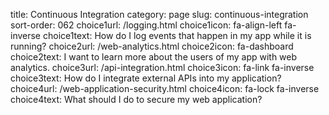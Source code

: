 title: Continuous Integration
category: page
slug: continuous-integration
sort-order: 062
choice1url: /logging.html
choice1icon: fa-align-left fa-inverse
choice1text: How do I log events that happen in my app while it is running?
choice2url: /web-analytics.html
choice2icon: fa-dashboard
choice2text: I want to learn more about the users of my app with web analytics.
choice3url: /api-integration.html
choice3icon: fa-link fa-inverse
choice3text: How do I integrate external APIs into my application?
choice4url: /web-application-security.html
choice4icon: fa-lock fa-inverse
choice4text: What should I do to secure my web application?


